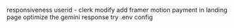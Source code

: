 responsiveness
userid - clerk modify
add framer motion
payment in landing page
optimize the gemini response
try .env config

